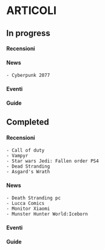 # ARTICOLI 
## In progress
#### Recensioni

#### News
	- Cyberpunk 2077  

#### Eventi
#### Guide

## Completed
#### Recensioni
	- Call of duty 
	- Vampyr
	- Star wars Jedi: Fallen order PS4
	- Dead Stranding
	- Asgard's Wrath
	
#### News
	- Death Stranding pc
	- Lucca Comics
	- Monitor Xiaomi
	- Munster Hunter World:Iceborn
	  
#### Eventi
#### Guide
